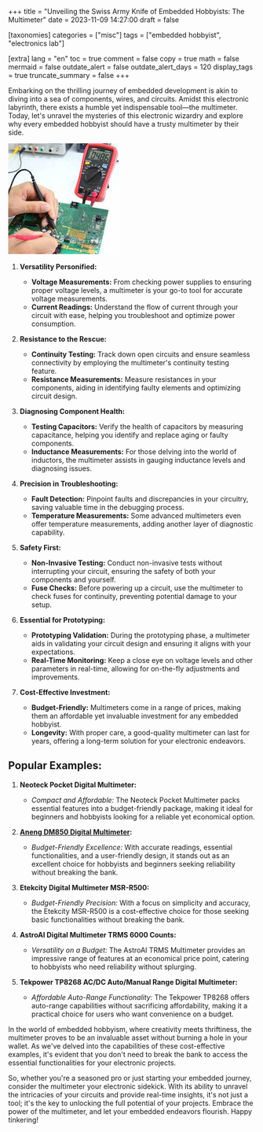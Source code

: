 +++
title = "Unveiling the Swiss Army Knife of Embedded Hobbyists: The Multimeter"
date = 2023-11-09 14:27:00
draft = false

[taxonomies]
categories = ["misc"]
tags = ["embedded hobbyist", "electronics lab"]

[extra]
lang = "en"
toc = true
comment = false
copy = true
math = false
mermaid = false
outdate_alert = false
outdate_alert_days = 120
display_tags = true
truncate_summary = false
+++

Embarking on the thrilling journey of embedded development is akin to diving into a sea of components, wires, and circuits. Amidst this electronic labyrinth, there exists a humble yet indispensable tool—the multimeter. Today, let's unravel the mysteries of this electronic wizardry and explore why every embedded hobbyist should have a trusty multimeter by their side.

![Using a multimeter](/img/multimeter_using.jpeg)

1. **Versatility Personified:**

   - **Voltage Measurements:** From checking power supplies to ensuring proper voltage levels, a multimeter is your go-to tool for accurate voltage measurements.
   - **Current Readings:** Understand the flow of current through your circuit with ease, helping you troubleshoot and optimize power consumption.

2. **Resistance to the Rescue:**

   - **Continuity Testing:** Track down open circuits and ensure seamless connectivity by employing the multimeter's continuity testing feature.
   - **Resistance Measurements:** Measure resistances in your components, aiding in identifying faulty elements and optimizing circuit design.

3. **Diagnosing Component Health:**

   - **Testing Capacitors:** Verify the health of capacitors by measuring capacitance, helping you identify and replace aging or faulty components.
   - **Inductance Measurements:** For those delving into the world of inductors, the multimeter assists in gauging inductance levels and diagnosing issues.

4. **Precision in Troubleshooting:**

   - **Fault Detection:** Pinpoint faults and discrepancies in your circuitry, saving valuable time in the debugging process.
   - **Temperature Measurements:** Some advanced multimeters even offer temperature measurements, adding another layer of diagnostic capability.

5. **Safety First:**

   - **Non-Invasive Testing:** Conduct non-invasive tests without interrupting your circuit, ensuring the safety of both your components and yourself.
   - **Fuse Checks:** Before powering up a circuit, use the multimeter to check fuses for continuity, preventing potential damage to your setup.

6. **Essential for Prototyping:**

   - **Prototyping Validation:** During the prototyping phase, a multimeter aids in validating your circuit design and ensuring it aligns with your expectations.
   - **Real-Time Monitoring:** Keep a close eye on voltage levels and other parameters in real-time, allowing for on-the-fly adjustments and improvements.

7. **Cost-Effective Investment:**

   - **Budget-Friendly:** Multimeters come in a range of prices, making them an affordable yet invaluable investment for any embedded hobbyist.
   - **Longevity:** With proper care, a good-quality multimeter can last for years, offering a long-term solution for your electronic endeavors.

## Popular Examples:

1. **Neoteck Pocket Digital Multimeter:**
   - *Compact and Affordable:* The Neoteck Pocket Multimeter packs essential features into a budget-friendly package, making it ideal for beginners and hobbyists looking for a reliable yet economical option.

2. **[Aneng DM850 Digital Multimeter](https://vi.aliexpress.com/item/1005005781615711.html):**
   - *Budget-Friendly Excellence:* With accurate readings, essential functionalities, and a user-friendly design, it stands out as an excellent choice for hobbyists and beginners seeking reliability without breaking the bank.

3. **Etekcity Digital Multimeter MSR-R500:**
   - *Budget-Friendly Precision:* With a focus on simplicity and accuracy, the Etekcity MSR-R500 is a cost-effective choice for those seeking basic functionalities without breaking the bank.

4. **AstroAI Digital Multimeter TRMS 6000 Counts:**
   - *Versatility on a Budget:* The AstroAI TRMS Multimeter provides an impressive range of features at an economical price point, catering to hobbyists who need reliability without splurging.

5. **Tekpower TP8268 AC/DC Auto/Manual Range Digital Multimeter:**
   - *Affordable Auto-Range Functionality:* The Tekpower TP8268 offers auto-range capabilities without sacrificing affordability, making it a practical choice for users who want convenience on a budget.



In the world of embedded hobbyism, where creativity meets thriftiness, the multimeter proves to be an invaluable asset without burning a hole in your wallet. As we've delved into the capabilities of these cost-effective examples, it's evident that you don't need to break the bank to access the essential functionalities for your electronic projects.

So, whether you're a seasoned pro or just starting your embedded journey, consider the multimeter your electronic sidekick. With its ability to unravel the intricacies of your circuits and provide real-time insights, it's not just a tool; it's the key to unlocking the full potential of your projects. Embrace the power of the multimeter, and let your embedded endeavors flourish. Happy tinkering!


